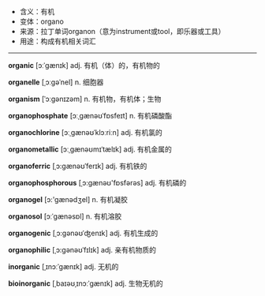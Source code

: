 - <span class="definition">含义：有机</span>
- <span class="definition">变体：organo</span>
- <span class="definition">来源：拉丁单词organon（意为instrument或tool，即乐器或工具）</span>
- <span class="definition">用途：构成有机相关词汇</span>

---

<span class="vocabulary">**organic**</span> [ɔːˈɡænɪk] adj. 有机（体）的，有机物的

<span class="vocabulary">**organelle**</span> [ˌɔːɡəˈnel] n. 细胞器

<span class="vocabulary">**organism**</span> [ˈɔːɡənɪzəm] n. 有机物，有机体；生物

<span class="vocabulary">**organophosphate**</span> [ɔːˌɡænəʊˈfɒsfeɪt] n. 有机磷酸酯

<span class="vocabulary">**organochlorine**</span> [ɔːˌɡænəʊˈklɔːriːn] adj. 有机氯的

<span class="vocabulary">**organometallic**</span> [ɔːˌɡænəʊmɪˈtælɪk] adj. 有机金属的

<span class="vocabulary">**organoferric**</span> [ˌɔ:gænəʊˈferɪk] adj. 有机铁的

<span class="vocabulary">**organophosphorous**</span> [ˌɔ:gænəʊ'fɒsfәrәs] adj. 有机磷的

<span class="vocabulary">**organogel**</span> [ɔ:'gænәdʒel] n. 有机凝胶

<span class="vocabulary">**organosol**</span> [ɔːˈɡænəsɒl] n. 有机溶胶

<span class="vocabulary">**organogenic**</span> [ˌɔ:gənəʊˈʤenɪk] adj. 有机生成的

<span class="vocabulary">**organophilic**</span> [ˌɔ:gənəʊˈfɪlɪk] adj. 亲有机物质的


<span class="vocabulary">**inorganic**</span> [ˌɪnɔːˈɡænɪk] adj. 无机的

<span class="vocabulary">**bioinorganic**</span> [ˌbaɪəʊˌɪnɔːˈɡænɪk] adj. 生物无机的


